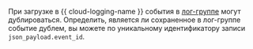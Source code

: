 При загрузке в {{ cloud-logging-name }} события в [лог-группе](../../logging/concepts/log-group.md) могут дублироваться. Определить, является ли сохраненное в лог-группе событие дублем, вы можете по уникальному идентификатору записи `json_payload.event_id`.